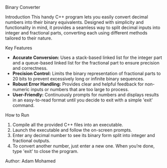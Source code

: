 Binary Converter


Introduction
This handy C++ program lets you easily convert decimal numbers into their binary equivalents.
Designed with simplicity and functionality in mind, it provides a seamless way to split decimal inputs into integer and fractional parts, converting each using different methods tailored to their nature.

Key Features
- **Accurate Conversion:** Uses a stack-based linked list for the integer part and a queue-based linked list for the fractional part to ensure precision and correctness.
- **Precision Control:** Limits the binary representation of fractional parts to 20 bits to prevent excessively long or infinite binary sequences.
- **Robust Error Handling:** Provides clear and helpful feedback for non-numeric inputs or numbers that are too large to process.
- **User-Friendly:** Continuously prompts for numbers and displays results in an easy-to-read format until you decide to exit with a simple 'exit' command.

How to Run
1. Compile all the provided C++ files into an executable.
2. Launch the executable and follow the on-screen prompts.
3. Enter any decimal number to see its binary form split into integer and fractional outputs.
4. To convert another number, just enter a new one. When you’re done, type 'exit' to close the program.


Author: Adam Mohamed
